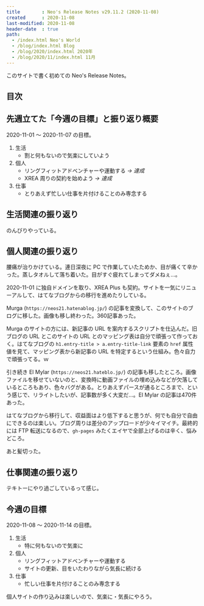 ```yaml
---
title        : Neo's Release Notes v29.11.2 (2020-11-08)
created      : 2020-11-08
last-modified: 2020-11-08
header-date  : true
path:
  - /index.html Neo's World
  - /blog/index.html Blog
  - /blog/2020/index.html 2020年
  - /blog/2020/11/index.html 11月
---
```


このサイトで書く初めての Neo's Release Notes。

## 目次

## 先週立てた「今週の目標」と振り返り概要

2020-11-01 〜 2020-11-07 の目標。

1. 生活
    - 割と何もないので気楽にしていよう
2. 個人
    - リングフィットアドベンチャーや運動する _→ 達成_
    - XREA 周りの契約を始めよう _→ 達成_
3. 仕事
    - とりあえず忙しい仕事を片付けることのみ専念する

## 生活関連の振り返り

のんびりやっている。

## 個人関連の振り返り

腰痛が治りかけている。連日深夜に PC で作業していたためか、目が痛くて辛かった。蒸しタオルして落ち着いた。目がすぐ疲れてしまってダメねぇ…。

2020-11-01 に独自ドメインを取り、XREA Plus も契約。サイトを一気にリニューアルして、はてなブログからの移行を進めたりしている。

Murga (`https://neos21.hatenablog.jp/`) の記事を変換して、このサイトのブログに移した。画像も移し終わった。360記事あった。

Murga のサイトの方には、新記事の URL を案内するスクリプトを仕込んだ。旧ブログの URL とこのサイトの URL とのマッピング表は自分で頑張って作っておく。はてなブログの `h1.entry-title > a.entry-title-link` 要素の `href` 属性値を見て、マッピング表から新記事の URL を特定するという仕組み。色々自力で頑張ってる。ｗ

引き続き El Mylar (`https://neos21.hateblo.jp/`) の記事も移したところ。画像ファイルを移せていないのと、変換時に動画ファイルの埋め込みなどが欠落しているところもあり、色々バグがある。とりあえずパースが通るところまで、という感じで、リライトしたいが、記事数が多く大変だ…。El Mylar の記事は470件あった。

はてなブログから移行して、収益面はより低下すると思うが、何でも自分で自由にできるのは楽しい。ブログ周りは差分のアップロードが少々イマイチ。最終的には FTP 転送になるので、`gh-pages` みたくエイヤで全部上げるのは辛く、悩みどころ。

あと髪切った。

## 仕事関連の振り返り

テキトーにやり過ごしているって感じ。

## 今週の目標

2020-11-08 〜 2020-11-14 の目標。

1. 生活
    - 特に何もないので気楽に
2. 個人
    - リングフィットアドベンチャーや運動する
    - サイトの更新、目をいたわりながら気長に続ける
3. 仕事
    - 忙しい仕事を片付けることのみ専念する

個人サイトの作り込みは楽しいので、気楽に・気長にやろう。
